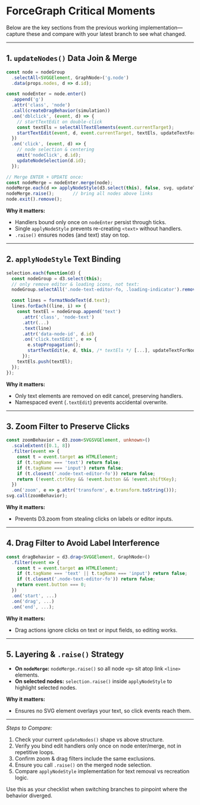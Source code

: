 # ForceGraph Critical Moments

Below are the key sections from the previous working implementation—capture these and compare with your latest branch to see what changed.

---

## 1. `updateNodes()` Data Join & Merge
```ts
const node = nodeGroup
  .selectAll<SVGGElement, GraphNode>('g.node')
  .data(props.nodes, d => d.id);

const nodeEnter = node.enter()
  .append('g')
  .attr('class', 'node')
  .call(createDragBehavior(simulation))
  .on('dblclick', (event, d) => {
    // startTextEdit on double-click
    const textEls = selectAllTextElements(event.currentTarget);
    startTextEdit(event, d, event.currentTarget, textEls, updateTextForNode);
  })
  .on('click', (event, d) => {
    // node selection & centering
    emit('nodeClick', d.id);
    updateNodeSelection(d.id);
  });

// Merge ENTER + UPDATE once:
const nodeMerge = nodeEnter.merge(node);
nodeMerge.each(d => applyNodeStyle(d3.select(this), false, svg, updateTextForNode));
nodeMerge.raise();       // bring all nodes above links
node.exit().remove();
```

**Why it matters:**
- Handlers bound only once on `nodeEnter` persist through ticks.
- Single `applyNodeStyle` prevents re-creating `<text>` without handlers.
- `.raise()` ensures nodes (and text) stay on top.

---

## 2. `applyNodeStyle` Text Binding
```ts
selection.each(function(d) {
  const nodeGroup = d3.select(this);
  // only remove editor & loading icons, not text:
  nodeGroup.selectAll('.node-text-editor-fo, .loading-indicator').remove();

  const lines = formatNodeText(d.text);
  lines.forEach((line, i) => {
    const textEl = nodeGroup.append('text')
      .attr('class', 'node-text')
      .attr(...)
      .text(line)
      .attr('data-node-id', d.id)
      .on('click.textEdit', e => {
        e.stopPropagation();
        startTextEdit(e, d, this, /* textEls */ [...], updateTextForNode);
      });
    textEls.push(textEl);
  });
});
```

**Why it matters:**
- Only text elements are removed on edit cancel, preserving handlers.
- Namespaced event (`.textEdit`) prevents accidental overwrite.

---

## 3. Zoom Filter to Preserve Clicks
```ts
const zoomBehavior = d3.zoom<SVGSVGElement, unknown>()
  .scaleExtent([0.1, 8])
  .filter(event => {
    const t = event.target as HTMLElement;
    if (t.tagName === 'text') return false;
    if (t.tagName === 'input') return false;
    if (t.closest('.node-text-editor-fo')) return false;
    return (!event.ctrlKey && !event.button && !event.shiftKey);
  })
  .on('zoom', e => g.attr('transform', e.transform.toString()));
svg.call(zoomBehavior);
```

**Why it matters:**
- Prevents D3.zoom from stealing clicks on labels or editor inputs.

---

## 4. Drag Filter to Avoid Label Interference
```ts
const dragBehavior = d3.drag<SVGGElement, GraphNode>()
  .filter(event => {
    const t = event.target as HTMLElement;
    if (t.tagName === 'text' || t.tagName === 'input') return false;
    if (t.closest('.node-text-editor-fo')) return false;
    return event.button === 0;
  })
  .on('start', ...)
  .on('drag', ...)
  .on('end', ...);
```

**Why it matters:**
- Drag actions ignore clicks on text or input fields, so editing works.

---

## 5. Layering & `.raise()` Strategy
- **On `nodeMerge`:** `nodeMerge.raise()` so all node `<g>` sit atop link `<line>` elements.
- **On selected nodes:** `selection.raise()` inside `applyNodeStyle` to highlight selected nodes.

**Why it matters:**
- Ensures no SVG element overlays your text, so click events reach them.

---

_Steps to Compare:_
1. Check your current `updateNodes()` shape vs above structure.
2. Verify you bind edit handlers only once on node enter/merge, not in repetitive loops.
3. Confirm zoom & drag filters include the same exclusions.
4. Ensure you call `.raise()` on the merged node selection.
5. Compare `applyNodeStyle` implementation for text removal vs recreation logic.

Use this as your checklist when switching branches to pinpoint where the behavior diverged. 